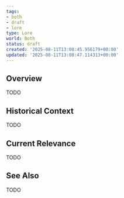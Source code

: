 ```yaml
---
tags:
- both
- draft
- lore
type: Lore
world: Both
status: draft
created: '2025-08-11T13:08:45.956179+00:00'
updated: '2025-08-11T13:08:47.114313+00:00'
---
```



## Overview

TODO
## Historical Context

TODO
## Current Relevance

TODO
## See Also

TODO
